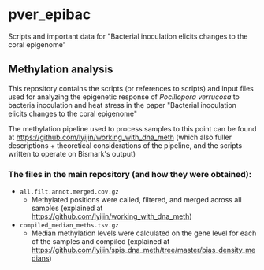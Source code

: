 # pver_epibac
Scripts and important data for "Bacterial inoculation elicits changes to the coral epigenome"

## Methylation analysis
This repository contains the scripts (or references to scripts) and input files used for analyzing the epigenetic response of *Pocillopora verrucosa* to bacteria inoculation and heat stress in the paper "Bacterial inoculation elicits changes to the coral epigenome"

The methylation pipeline used to process samples to this point can be found at https://github.com/lyijin/working_with_dna_meth (which also fuller descriptions + theoretical considerations of the pipeline, and the scripts written to operate on Bismark's output)

### The files in the main repository (and how they were obtained):
- `all.filt.annot.merged.cov.gz`
  - Methylated positions were called, filtered, and merged across all samples (explained at https://github.com/lyijin/working_with_dna_meth)
- `compiled_median_meths.tsv.gz`
  - Median methylation levels were calculated on the gene level for each of the samples and compiled (explained at https://github.com/lyijin/spis_dna_meth/tree/master/bias_density_medians)
